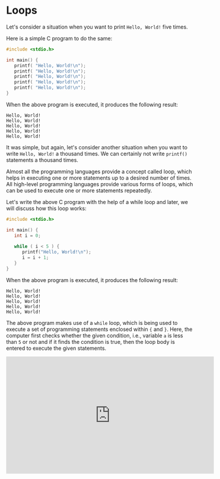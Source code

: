 # Loops

Let's consider a situation when you want to print `Hello, World!` five times.

Here is a simple C program to do the same:

```c
#include <stdio.h>

int main() {
   printf( "Hello, World!\n");
   printf( "Hello, World!\n");
   printf( "Hello, World!\n");
   printf( "Hello, World!\n");
   printf( "Hello, World!\n");
}
```

When the above program is executed, it produces the following result:

```
Hello, World!
Hello, World!
Hello, World!
Hello, World!
Hello, World!
```

It was simple, but again, let's consider another situation when you want to write `Hello, World!` a thousand times. We can certainly not write `printf()` statements a thousand times. 

Almost all the programming languages provide a concept called loop, which helps in executing one or more statements up to a desired number of times. All high-level programming languages provide various forms of loops, which can be used to execute one or more statements repeatedly.

Let's write the above C program with the help of a while loop and later, we will discuss how this loop works:

```c
#include <stdio.h>

int main() {
   int i = 0;
   
   while ( i < 5 ) {
      printf("Hello, World!\n");
      i = i + 1;
   }
}
```

When the above program is executed, it produces the following result:

```
Hello, World!
Hello, World!
Hello, World!
Hello, World!
Hello, World!
```

The above program makes use of a `while` loop, which is being used to execute a set of programming statements enclosed within `{` and `}`. Here, the computer first checks whether the given condition, i.e., variable `a` is less than `5` or not and if it finds the condition is true, then the loop body is entered to execute the given statements.

<iframe width="560" height="315" src="https://www.youtube.com/embed/wxds6MAtUQ0" frameborder="0" allow="accelerometer; autoplay; clipboard-write; encrypted-media; gyroscope; picture-in-picture" allowfullscreen></iframe>